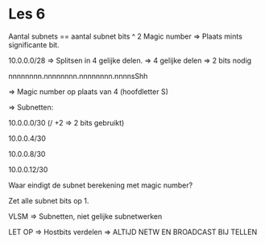 # Les 6

Aantal subnets == aantal subnet bits ^ 2
Magic number => Plaats mints significante bit.

10.0.0.0/28 => Splitsen in 4 gelijke delen.
=> 4 gelijke delen => 2 bits nodig

nnnnnnnn.nnnnnnnn.nnnnnnnn.nnnnsShh

=> Magic number op plaats van 4 (hoofdletter S)

=> Subnetten:


10.0.0.0/30 (/ +2 => 2 bits gebruikt)

10.0.0.4/30

10.0.0.8/30

10.0.0.12/30

Waar eindigt de subnet berekening met magic number? 

Zet alle subnet bits op 1.

VLSM => Subnetten, niet gelijke subnetwerken

LET OP => Hostbits verdelen => ALTIJD NETW EN BROADCAST BIJ TELLEN